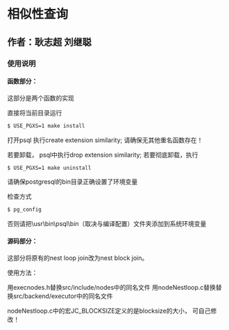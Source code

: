 # 相似性查询

## 作者：耿志超 刘继聪

### 使用说明

#### 函数部分：

这部分是两个函数的实现

直接将当前目录运行
```bash
$ USE_PGXS=1 make install
```


打开psql
执行create extension similarity;
请确保无其他重名函数存在！


若要卸载，
psql中执行drop extension similarity;
若要彻底卸载，执行
```bash
$ USE_PGXS=1 make uninstall
```


请确保postgresql的bin目录正确设置了环境变量

检查方式
```bash
$ pg_config
```
否则请把\usr\bin\psql\bin（取决与编译配置）文件夹添加到系统环境变量


#### 源码部分：


这部分将原有的nest loop join改为nest block join。


使用方法：

用execnodes.h替换src/include/nodes中的同名文件
用nodeNestloop.c替换替换src/backend/executor中的同名文件


nodeNestloop.c中的宏JC\_BLOCKSIZE定义的是blocksize的大小，
可自己修改！
